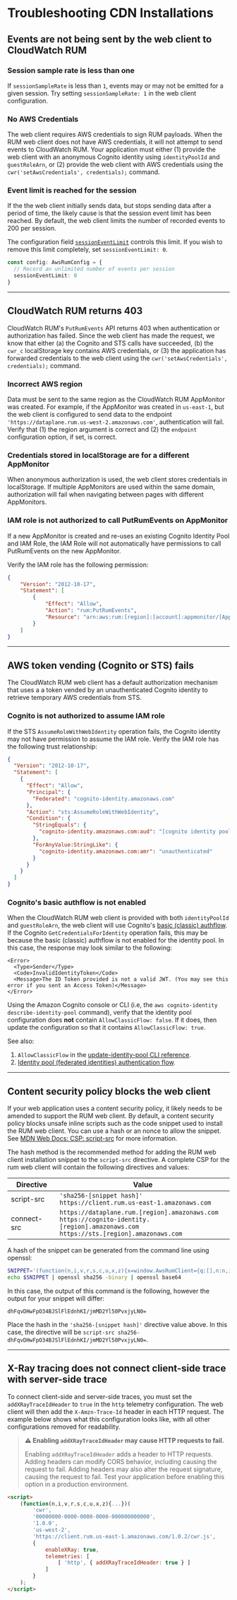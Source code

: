 # Troubleshooting CDN Installations

## Events are not being sent by the web client to CloudWatch RUM

### Session sample rate is less than one

If `sessionSampleRate` is less than `1`, events may or may not be emitted for a
given session. Try setting `sessionSampleRate: 1` in the web client
configuration.

### No AWS Credentials

The web client requires AWS credentials to sign RUM payloads. When the RUM web
client does not have AWS credentials, it will not attempt to send events to
CloudWatch RUM. Your application must either (1) provide the web client with an
anonymous Cognito identity using `identityPoolId` and `guestRoleArn`, or (2)
provide the web client with AWS credentials using the `cwr('setAwsCredentials',
credentials);` command.

### Event limit is reached for the session

If the the web client initially sends data, but stops sending data after a
period of time, the likely cause is that the session event limit has been
reached. By default, the web client limits the number of recorded events to 200
per session.

The configuration field [`sessionEventLimit`](configuration.md) controls this
limit. If you wish to remove this limit completely, set `sessionEventLimit: 0`.

```typescript
const config: AwsRumConfig = {
  // Record an unlimited number of events per session
  sessionEventLimit: 0
}
```

---
## CloudWatch RUM returns 403

CloudWatch RUM's `PutRumEvents` API returns 403 when authentication or
authorization has failed. Since the web client has made the request, we know
that either (a) the Cognito and STS calls have succeeded, (b) the `cwr_c`
localStorage key contains AWS credentials, or (3) the application has forwarded
credentials to the web client using the `cwr('setAwsCredentials', credentials);`
command.

### Incorrect AWS region

Data must be sent to the same region as the CloudWatch RUM AppMonitor was
created. For example, if the AppMonitor was created in `us-east-1`, but the web
client is configured to send data to the endpoint
`'https://dataplane.rum.us-west-2.amazonaws.com'`, authentication will fail.
Verify that (1) the region argument is correct and (2) the `endpoint`
configuration option, if set, is correct.

### Credentials stored in localStorage are for a different AppMonitor

When anonymous authorization is used, the web client stores credentials in
localStorage. If multiple AppMonitors are used within the same domain,
authorization will fail when navigating between pages with different
AppMonitors.

### IAM role is not authorized to call PutRumEvents on AppMonitor

If a new AppMonitor is created and re-uses an existing Cognito Identity Pool and
IAM Role, the IAM Role will not automatically have permissions to call
PutRumEvents on the new AppMonitor. 

Verify the IAM role has the following permission:
 
```json
{
    "Version": "2012-10-17",
    "Statement": [
        {
            "Effect": "Allow",
            "Action": "rum:PutRumEvents",
            "Resource": "arn:aws:rum:[region]:[account]:appmonitor/[AppMonitor name]"
        }
    ]
}
```

---
## AWS token vending (Cognito or STS) fails

The CloudWatch RUM web client has a default authorization mechanism that uses a
a token vended by an unauthenticated Cognito identity to retrieve temporary AWS
credentials from STS.

### Cognito is not authorized to assume IAM role

If the STS `AssumeRoleWithWebIdentity` operation fails, the Cognito identity may
not have permission to assume the IAM role. Verify the IAM role has the
following trust relationship:

```json
{
  "Version": "2012-10-17",
  "Statement": [
    {
      "Effect": "Allow",
      "Principal": {
        "Federated": "cognito-identity.amazonaws.com"
      },
      "Action": "sts:AssumeRoleWithWebIdentity",
      "Condition": {
        "StringEquals": {
          "cognito-identity.amazonaws.com:aud": "[cognito identity pool id]"
        },
        "ForAnyValue:StringLike": {
          "cognito-identity.amazonaws.com:amr": "unauthenticated"
        }
      }
    }
  ]
}
```

### Cognito's basic authflow is not enabled

When the CloudWatch RUM web client is provided with both `identityPoolId` and `guestRoleArn`, the web client will use Cognito's [basic (classic) authflow](https://docs.aws.amazon.com/cognito/latest/developerguide/authentication-flow.html). If the Cognito `GetCredentialsForIdentity` operation fails, this may be because the basic (classic) authflow is not enabled for the identity pool. In this case, the response may look similar to the following:

```
<Error>
  <Type>Sender</Type>
  <Code>InvalidIdentityToken</Code>
  <Message>The ID Token provided is not a valid JWT. (You may see this error if you sent an Access Token)</Message>
</Error>
```

Using the Amazon Cognito console or CLI (i.e, the `aws cognito-identity
describe-identity-pool` command), verify that the identity pool
configuration does **not** contain `AllowClassicFlow: false`. If it does, then
update the configuration so that it contains `AllowClassicFlow: true`.

See also:
1. `AllowClassicFlow` in the [update-identity-pool CLI reference](https://docs.aws.amazon.com/cli/latest/reference/cognito-identity/update-identity-pool.html).
1. [Identity pool (federated identities) authentication flow](https://docs.aws.amazon.com/cognito/latest/developerguide/authentication-flow.html).

---
## Content security policy blocks the web client

If your web application uses a content security policy, it likely needs to be
amended to support the RUM web client. By default, a content security policy
blocks unsafe inline scripts such as the code snippet used to install the RUM
web client. You can use a hash or an nonce to allow the snippet. See [MDN Web
Docs: CSP:
script-src](https://developer.mozilla.org/en-US/docs/Web/HTTP/Headers/Content-Security-Policy/script-src#sources)
for more information.

The hash method is the recommended method for adding the RUM web client
installation snippet to the `script-src` directive. A complete CSP for the rum
web client will contain the following directives and values:

| Directive | Value |
| --- | --- |
| script-src | `'sha256-[snippet hash]'`<br/>`https://client.rum.us-east-1.amazonaws.com` |
| connect-src | `https://dataplane.rum.[region].amazonaws.com`<br/>`https://cognito-identity.[region].amazonaws.com`<br/>`https://sts.[region].amazonaws.com` |

A hash of the snippet can be generated from the command line using openssl:

```bash
SNIPPET='(function(n,i,v,r,s,c,u,x,z){x=window.AwsRumClient={q:[],n:n,i:i,v:v,r:r,c:c,u:u};window[n]=function(c,p){x.q.push({c:c,p:p});};z=document.createElement('script');z.async=true;z.src=s;document.head.insertBefore(z,document.getElementsByTagName('script')[0]);})('cwr','00000000-0000-0000-0000-000000000000','1.0.0','us-west-2','https://client.rum.us-east-1.amazonaws.com/1.0.2/cwr.js',{sessionSampleRate:1,guestRoleArn:'arn:aws:iam::000000000000:role/RUM-Monitor-us-west-2-000000000000-00xx-Unauth',identityPoolId:'us-west-2:00000000-0000-0000-0000-000000000000',endpoint:'https://dataplane.rum.us-west-2.amazonaws.com',telemetries:['errors','http','performance'],allowCookies:true});'
echo $SNIPPET | openssl sha256 -binary | openssl base64
```

In this case, the output of this command is the following, however the output for your snippet will differ:
```
dhFqvDHwFpO34BJSlFlEdnhKI/jmMD2Yl50PvxjyLN0=
```
Place the hash in the `'sha256-[snippet hash]'` directive value above. In this
case, the directive will be `script-src
sha256-dhFqvDHwFpO34BJSlFlEdnhKI/jmMD2Yl50PvxjyLN0=`.

---
## X-Ray tracing does not connect client-side trace with server-side trace

To connect client-side and server-side traces, you must set the
`addXRayTraceIdHeader` to `true` in the `http` telemetry configuration. The web
client will then add the `X-Amzn-Trace-Id` header in each HTTP request. The
example below shows what this configuration looks like, with all other
configurations removed for readability.

> **:warning: Enabling `addXRayTraceIdHeader` may cause HTTP requests to fail.**
>
> Enabling `addXRayTraceIdHeader` adds a header to HTTP requests. Adding headers
can modify CORS behavior, including causing the request to fail. Adding headers
may also alter  the request signature, causing the request to fail. Test your
application before enabling this option in a production environment.

```html
<script>
    (function(n,i,v,r,s,c,u,x,z){...})(
        'cwr',
        '00000000-0000-0000-0000-000000000000',
        '1.0.0',
        'us-west-2',
        'https://client.rum.us-east-1.amazonaws.com/1.0.2/cwr.js',
        {
            enableXRay: true,
            telemetries: [ 
                [ 'http', { addXRayTraceIdHeader: true } ]
            ]
        }
    );
</script>
```
